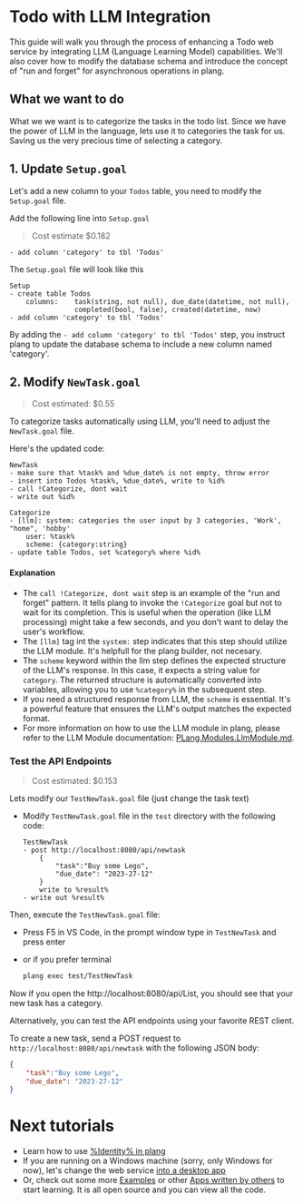 # Todo with LLM Integration

This guide will walk you through the process of enhancing a Todo web service by integrating LLM (Language Learning Model) capabilities. We'll also cover how to modify the database schema and introduce the concept of "run and forget" for asynchronous operations in plang.

## What we want to do

What we we want is to categorize the tasks in the todo list. Since we have the power of LLM in the language, lets use it to categories the task for us. Saving us the very precious time of selecting a category.

## 1. Update `Setup.goal`

Let's add a new column to your `Todos` table, you need to modify the `Setup.goal` file. 

Add the following line into `Setup.goal`

> Cost estimate $0.182

```plang
- add column 'category' to tbl 'Todos'
```

The `Setup.goal` file will look like this

```plang
Setup
- create table Todos 
    columns:    task(string, not null), due_date(datetime, not null), 
                completed(bool, false), created(datetime, now)
- add column 'category' to tbl 'Todos'
```

By adding the `- add column 'category' to tbl 'Todos'` step, you instruct plang to update the database schema to include a new column named 'category'.

## 2. Modify `NewTask.goal`

> Cost estimated: $0.55

To categorize tasks automatically using LLM, you'll need to adjust the `NewTask.goal` file. 

Here's the updated code:
```plang
NewTask
- make sure that %task% and %due_date% is not empty, throw error
- insert into Todos %task%, %due_date%, write to %id%
- call !Categorize, dont wait
- write out %id%

Categorize
- [llm]: system: categories the user input by 3 categories, 'Work', "home", 'hobby'
    user: %task%
    scheme: {category:string}
- update table Todos, set %category% where %id%
```

#### Explanation

- The `call !Categorize, dont wait` step is an example of the "run and forget" pattern. It tells plang to invoke the `!Categorize` goal but not to wait for its completion. This is useful when the operation (like LLM processing) might take a few seconds, and you don't want to delay the user's workflow.
- The `[llm]` tag int the `system:` step indicates that this step should utilize the LLM module. It's helpfull for the plang builder, not necesary.
- The `scheme` keyword within the llm step defines the expected structure of the LLM's response. In this case, it expects a string value for `category`. The returned structure is automatically converted into variables, allowing you to use `%category%` in the subsequent step.
- If you need a structured response from LLM, the `scheme` is essential. It's a powerful feature that ensures the LLM's output matches the expected format.
- For more information on how to use the LLM module in plang, please refer to the LLM Module documentation: [PLang.Modules.LlmModule.md](./modules/PLang.Modules.LlmModule.md).

### Test the API Endpoints

> Cost estimated: $0.153

Lets modify our `TestNewTask.goal` file (just change the task text)

- Modify `TestNewTask.goal` file in the `test` directory with the following code:

    ```plang
    TestNewTask
    - post http://localhost:8080/api/newtask
        {
            "task":"Buy some Lego",
            "due_date": "2023-27-12"
        }
        write to %result%
    - write out %result%
    ```

Then, execute the `TestNewTask.goal` file:

- Press F5 in VS Code, in the prompt window type in `TestNewTask` and press enter
- or if you prefer terminal

    ```bash
    plang exec test/TestNewTask
    ```

Now if you open the http://localhost:8080/api/List, you should see that your new task has a category.

Alternatively, you can test the API endpoints using your favorite REST client.

To create a new task, send a POST request to `http://localhost:8080/api/newtask` with the following JSON body:

```json
{
    "task":"Buy some Lego",
    "due_date": "2023-27-12"
}    
```

# Next tutorials

- Learn how to use [%Identity% in plang](./Todo_Identity.md)
- If you are running on a Windows machine (sorry, only Windows for now), let's change the web service [into a desktop app](./Todo_UI.md)
- Or, check out some more [Examples](https://github.com/PLangHQ/plang/tree/main/Tests) or other [Apps written by others](https://github.com/PLangHQ/apps) to start learning. It is all open source and you can view all the code.
